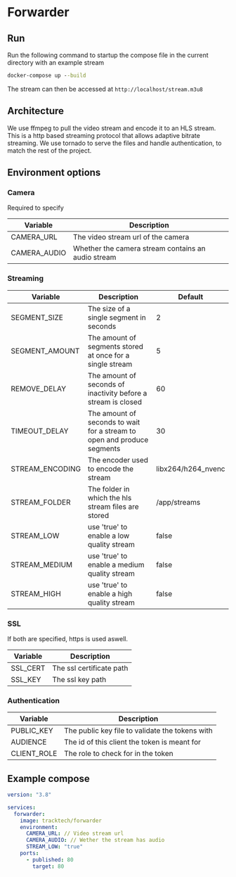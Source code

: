 # Forwarder

## Run

Run the following command to startup the compose file in the current directory with an example stream

```bat
docker-compose up --build
```

The stream can then be accessed at `http://localhost/stream.m3u8`

## Architecture

We use ffmpeg to pull the video stream and encode it to an HLS stream. This is a http based streaming protocol that allows adaptive bitrate streaming. We use tornado to serve the files and handle authentication, to match the rest of the project.

## Environment options

### Camera

Required to specify

| Variable     | Description                                        |
| ------------ | -------------------------------------------------- |
| CAMERA_URL   | The video stream url of the camera                 |
| CAMERA_AUDIO | Whether the camera stream contains an audio stream |

### Streaming

| Variable        | Description                                                             | Default            |
| --------------- | ----------------------------------------------------------------------- | ------------------ |
| SEGMENT_SIZE    | The size of a single segment in seconds                                 | 2                  |
| SEGMENT_AMOUNT  | The amount of segments stored at once for a single stream               | 5                  |
| REMOVE_DELAY    | The amount of seconds of inactivity before a stream is closed           | 60                 |
| TIMEOUT_DELAY   | The amount of seconds to wait for a stream to open and produce segments | 30                 |
| STREAM_ENCODING | The encoder used to encode the stream                                   | libx264/h264_nvenc |
| STREAM_FOLDER   | The folder in which the hls stream files are stored                     | /app/streams       |
| STREAM_LOW      | use 'true' to enable a low quality stream                               | false              |
| STREAM_MEDIUM   | use 'true' to enable a medium quality stream                            | false              |
| STREAM_HIGH     | use 'true' to enable a high quality stream                              | false              |

### SSL

If both are specified, https is used aswell.

| Variable | Description              |
| -------- | ------------------------ |
| SSL_CERT | The ssl certificate path |
| SSL_KEY  | The ssl key path         |

### Authentication

| Variable    | Description                                     |
| ----------- | ----------------------------------------------- |
| PUBLIC_KEY  | The public key file to validate the tokens with |
| AUDIENCE    | The id of this client the token is meant for    |
| CLIENT_ROLE | The role to check for in the token              |

## Example compose

```yaml
version: "3.8"

services:
  forwarder:
    image: tracktech/forwarder
    environment:
      CAMERA_URL: // Video stream url
      CAMERA_AUDIO: // Wether the stream has audio
      STREAM_LOW: "true"
    ports:
      - published: 80
        target: 80
```
